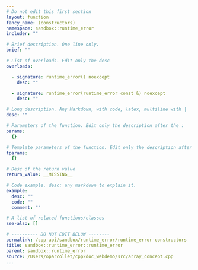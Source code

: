 ```yaml
---
# Do not edit this first section
layout: function
fancy_name: (constructors)
namespace: sandbox::runtime_error
includer: ""

# Brief description. One line only.
brief: ""

# List of overloads. Edit only the desc
overloads:

  - signature: runtime_error() noexcept
    desc: ""

  - signature: runtime_error(runtime_error const &) noexcept
    desc: ""

# Long description. Any Markdown, with code, latex, multiline with |
desc: ""

# Parameters of the function. Edit only the description after the :
params:
  {}

# Template parameters of the function. Edit only the description after the :
tparams:
  {}

# Desc of the return value
return_value: __MISSING__

# Code example. desc: any markdown to explain it.
example:
  desc: ""
  code: ""
  comment: ""

# A list of related functions/classes
see-also: []

# ---------- DO NOT EDIT BELOW --------
permalink: /cpp-api/sandbox/runtime_error/runtime_error-constructors
title: sandbox::runtime_error::runtime_error
parent: sandbox::runtime_error
source: /Users/oparcollet/cpp2doc_webdemo/src/array_concept.cpp
...
```


